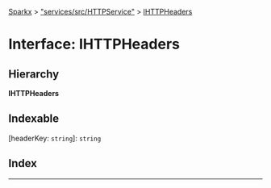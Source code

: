 [Sparkx](../README.md) > ["services/src/HTTPService"](../modules/_services_src_httpservice_.md) > [IHTTPHeaders](../interfaces/_services_src_httpservice_.ihttpheaders.md)

# Interface: IHTTPHeaders

## Hierarchy

**IHTTPHeaders**

## Indexable

\[headerKey: `string`\]:&nbsp;`string`
## Index

---

